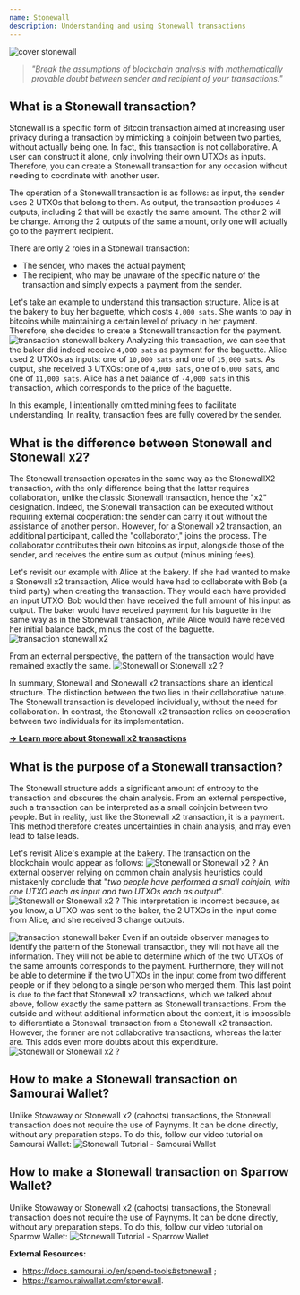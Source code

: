 ```yaml
---
name: Stonewall
description: Understanding and using Stonewall transactions
---
```

![cover stonewall](assets/cover.jpeg)

> *"Break the assumptions of blockchain analysis with mathematically provable doubt between sender and recipient of your transactions."*

## What is a Stonewall transaction?
Stonewall is a specific form of Bitcoin transaction aimed at increasing user privacy during a transaction by mimicking a coinjoin between two parties, without actually being one. In fact, this transaction is not collaborative. A user can construct it alone, only involving their own UTXOs as inputs. Therefore, you can create a Stonewall transaction for any occasion without needing to coordinate with another user.

The operation of a Stonewall transaction is as follows: as input, the sender uses 2 UTXOs that belong to them. As output, the transaction produces 4 outputs, including 2 that will be exactly the same amount. The other 2 will be change. Among the 2 outputs of the same amount, only one will actually go to the payment recipient.

There are only 2 roles in a Stonewall transaction:
- The sender, who makes the actual payment;
- The recipient, who may be unaware of the specific nature of the transaction and simply expects a payment from the sender.

Let's take an example to understand this transaction structure. Alice is at the bakery to buy her baguette, which costs `4,000 sats`. She wants to pay in bitcoins while maintaining a certain level of privacy in her payment. Therefore, she decides to create a Stonewall transaction for the payment.
![transaction stonewall bakery](assets/en/1.png)
Analyzing this transaction, we can see that the baker did indeed receive `4,000 sats` as payment for the baguette. Alice used 2 UTXOs as inputs: one of `10,000 sats` and one of `15,000 sats`. As output, she received 3 UTXOs: one of `4,000 sats`, one of `6,000 sats`, and one of `11,000 sats`. Alice has a net balance of `-4,000 sats` in this transaction, which corresponds to the price of the baguette.

In this example, I intentionally omitted mining fees to facilitate understanding. In reality, transaction fees are fully covered by the sender.

## What is the difference between Stonewall and Stonewall x2?
The Stonewall transaction operates in the same way as the StonewallX2 transaction, with the only difference being that the latter requires collaboration, unlike the classic Stonewall transaction, hence the "x2" designation. Indeed, the Stonewall transaction can be executed without requiring external cooperation: the sender can carry it out without the assistance of another person. However, for a Stonewall x2 transaction, an additional participant, called the "collaborator," joins the process. The collaborator contributes their own bitcoins as input, alongside those of the sender, and receives the entire sum as output (minus mining fees).

Let's revisit our example with Alice at the bakery. If she had wanted to make a Stonewall x2 transaction, Alice would have had to collaborate with Bob (a third party) when creating the transaction. They would each have provided an input UTXO. Bob would then have received the full amount of his input as output. The baker would have received payment for his baguette in the same way as in the Stonewall transaction, while Alice would have received her initial balance back, minus the cost of the baguette.
![transaction stonewall x2](assets/en/2.png)

From an external perspective, the pattern of the transaction would have remained exactly the same.
![Stonewall or Stonewall x2 ?](assets/en/3.png)

In summary, Stonewall and Stonewall x2 transactions share an identical structure. The distinction between the two lies in their collaborative nature. The Stonewall transaction is developed individually, without the need for collaboration. In contrast, the Stonewall x2 transaction relies on cooperation between two individuals for its implementation.

[**-> Learn more about Stonewall x2 transactions**](https://planb.network/tutorials/privacy/stonewall-x2)

## What is the purpose of a Stonewall transaction?
The Stonewall structure adds a significant amount of entropy to the transaction and obscures the chain analysis. From an external perspective, such a transaction can be interpreted as a small coinjoin between two people. But in reality, just like the Stonewall x2 transaction, it is a payment. This method therefore creates uncertainties in chain analysis, and may even lead to false leads.

Let's revisit Alice's example at the bakery. The transaction on the blockchain would appear as follows:
![Stonewall or Stonewall x2 ?](assets/en/4.png)
An external observer relying on common chain analysis heuristics could mistakenly conclude that "*two people have performed a small coinjoin, with one UTXO each as input and two UTXOs each as output*".
![Stonewall or Stonewall x2 ?](assets/en/5.png)
This interpretation is incorrect because, as you know, a UTXO was sent to the baker, the 2 UTXOs in the input come from Alice, and she received 3 change outputs.

![transaction stonewall baker](assets/en/1.png)
Even if an outside observer manages to identify the pattern of the Stonewall transaction, they will not have all the information. They will not be able to determine which of the two UTXOs of the same amounts corresponds to the payment. Furthermore, they will not be able to determine if the two UTXOs in the input come from two different people or if they belong to a single person who merged them. This last point is due to the fact that Stonewall x2 transactions, which we talked about above, follow exactly the same pattern as Stonewall transactions. From the outside and without additional information about the context, it is impossible to differentiate a Stonewall transaction from a Stonewall x2 transaction. However, the former are not collaborative transactions, whereas the latter are. This adds even more doubts about this expenditure.
![Stonewall or Stonewall x2 ?](assets/en/3.png)
## How to make a Stonewall transaction on Samourai Wallet?
Unlike Stowaway or Stonewall x2 (cahoots) transactions, the Stonewall transaction does not require the use of Paynyms. It can be done directly, without any preparation steps. To do this, follow our video tutorial on Samourai Wallet: 
![Stonewall Tutorial - Samourai Wallet](https://youtu.be/mlRtZvWGuk0?si=e_lSKJLvybWUna1j)

## How to make a Stonewall transaction on Sparrow Wallet?
Unlike Stowaway or Stonewall x2 (cahoots) transactions, the Stonewall transaction does not require the use of Paynyms. It can be done directly, without any preparation steps. To do this, follow our video tutorial on Sparrow Wallet: 
![Stonewall Tutorial - Sparrow Wallet](https://youtu.be/su89ljkV_OI?si=1jNaSJGvECUYe6Or)


**External Resources:**
- https://docs.samourai.io/en/spend-tools#stonewall ;
- https://samouraiwallet.com/stonewall.
